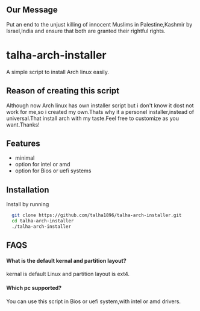 ## Our Message
Put an end to the unjust killing of innocent Muslims in Palestine,Kashmir by Israel,India and ensure that both are granted their rightful rights.
# talha-arch-installer

A simple script to install Arch linux easily.


## Reason of creating this script

Although now Arch linux has own installer script but i don't know it dost not work for me,so i created my own.Thats why it a personel installer,instead of universal.That install arch with my taste.Feel free to customize as you want.Thanks!

## Features
- minimal
- option for intel or amd
- option for Bios or uefi systems
## Installation

Install by running 

```bash
  git clone https://github.com/talha1896/talha-arch-installer.git
  cd talha-arch-installer
  ./talha-arch-installer
```
    
## FAQS

#### What is the default kernal and partition layout?

kernal is default Linux and partition layout is ext4.

#### Which pc supported?

You can use this script in Bios or uefi system,with intel or amd drivers.

